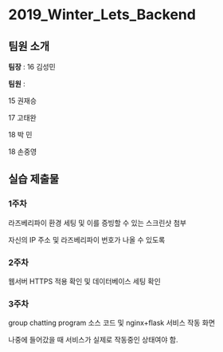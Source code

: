 # 2019_Winter_Lets_Backend

## 팀원 소개

**팀장** : 16 김성민

**팀원** :

15 권재승

17 고태완

18 박 민

18 손중영



## 실습 제출물

### 1주차

라즈베리파이 환경 세팅 및 이를 증빙할 수 있는 스크린샷 첨부

자신의 IP 주소 및 라즈베리파이 번호가 나올 수 있도록

### 2주차

웹서버 HTTPS 적용 확인 및 데이터베이스 세팅 확인

### 3주차

group chatting program 소스 코드 및 nginx+flask 서비스 작동 화면

나중에 들어갔을 때 서비스가 실제로 작동중인 상태여야 함.